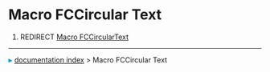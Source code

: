 # Macro FCCircular Text
1.  REDIRECT [Macro FCCircularText](Macro_FCCircularText.md)



---
![](images/Right_arrow.png) [documentation index](../README.md) > Macro FCCircular Text
